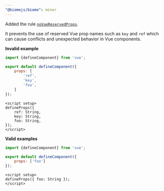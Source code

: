```yaml
---
"@biomejs/biome": minor
---
```


Added the rule [`noVueReservedProps`](https://biomejs.dev/linter/rules/no-vue-reserved-props/).

It prevents the use of reserved Vue prop names such as `key` and `ref` which can cause conflicts and unexpected behavior in Vue components.

**Invalid example**

```js
import {defineComponent} from 'vue';

export default defineComponent({
    props: [
        'ref',
        'key',
        'foo',
    ]
});
```

```vue
<script setup>
defineProps({
    ref: String,
    key: String,
    foo: String,
});
</script>
```

**Valid examples**

```js
import {defineComponent} from 'vue';

export default defineComponent({
    props: ['foo']
});
```

```vue
<script setup>
defineProps({ foo: String });
</script>
```
